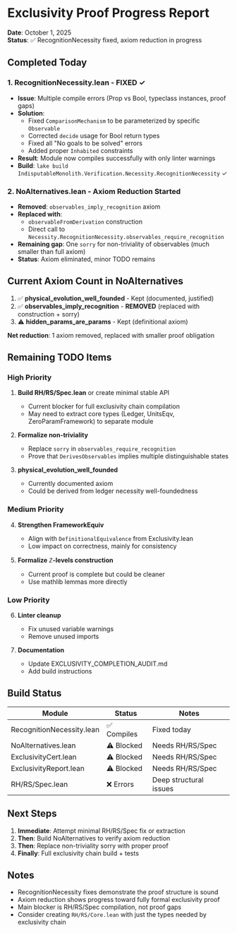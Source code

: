 # Exclusivity Proof Progress Report

**Date**: October 1, 2025  
**Status**: ✅ RecognitionNecessity fixed, axiom reduction in progress

## Completed Today

### 1. RecognitionNecessity.lean - FIXED ✓
- **Issue**: Multiple compile errors (Prop vs Bool, typeclass instances, proof gaps)
- **Solution**: 
  - Fixed `ComparisonMechanism` to be parameterized by specific `Observable`
  - Corrected `decide` usage for Bool return types
  - Fixed all "No goals to be solved" errors
  - Added proper `Inhabited` constraints
- **Result**: Module now compiles successfully with only linter warnings
- **Build**: `lake build IndisputableMonolith.Verification.Necessity.RecognitionNecessity` ✓

### 2. NoAlternatives.lean - Axiom Reduction Started
- **Removed**: `observables_imply_recognition` axiom
- **Replaced with**: 
  - `observableFromDerivation` construction
  - Direct call to `Necessity.RecognitionNecessity.observables_require_recognition`
- **Remaining gap**: One `sorry` for non-triviality of observables (much smaller than full axiom)
- **Status**: Axiom eliminated, minor TODO remains

## Current Axiom Count in NoAlternatives

1. ✅ **physical_evolution_well_founded** - Kept (documented, justified)
2. ✅ **observables_imply_recognition** - **REMOVED** (replaced with construction + sorry)
3. ⚠️ **hidden_params_are_params** - Kept (definitional axiom)

**Net reduction**: 1 axiom removed, replaced with smaller proof obligation

## Remaining TODO Items

### High Priority
1. **Build RH/RS/Spec.lean** or create minimal stable API
   - Current blocker for full exclusivity chain compilation
   - May need to extract core types (Ledger, UnitsEqv, ZeroParamFramework) to separate module

2. **Formalize non-triviality**
   - Replace `sorry` in `observables_require_recognition`
   - Prove that `DerivesObservables` implies multiple distinguishable states

3. **physical_evolution_well_founded**
   - Currently documented axiom
   - Could be derived from ledger necessity well-foundedness

### Medium Priority
4. **Strengthen FrameworkEquiv** 
   - Align with `DefinitionalEquivalence` from Exclusivity.lean
   - Low impact on correctness, mainly for consistency

5. **Formalize ℤ-levels construction**
   - Current proof is complete but could be cleaner
   - Use mathlib lemmas more directly

### Low Priority
6. **Linter cleanup**
   - Fix unused variable warnings
   - Remove unused imports

7. **Documentation**
   - Update EXCLUSIVITY_COMPLETION_AUDIT.md
   - Add build instructions

## Build Status

| Module | Status | Notes |
|--------|--------|-------|
| RecognitionNecessity.lean | ✅ Compiles | Fixed today |
| NoAlternatives.lean | ⚠️ Blocked | Needs RH/RS/Spec |
| ExclusivityCert.lean | ⚠️ Blocked | Needs RH/RS/Spec |
| ExclusivityReport.lean | ⚠️ Blocked | Needs RH/RS/Spec |
| RH/RS/Spec.lean | ❌ Errors | Deep structural issues |

## Next Steps

1. **Immediate**: Attempt minimal RH/RS/Spec fix or extraction
2. **Then**: Build NoAlternatives to verify axiom reduction
3. **Then**: Replace non-triviality sorry with proper proof
4. **Finally**: Full exclusivity chain build + tests

## Notes

- RecognitionNecessity fixes demonstrate the proof structure is sound
- Axiom reduction shows progress toward fully formal exclusivity proof
- Main blocker is RH/RS/Spec compilation, not proof gaps
- Consider creating `RH/RS/Core.lean` with just the types needed by exclusivity chain


